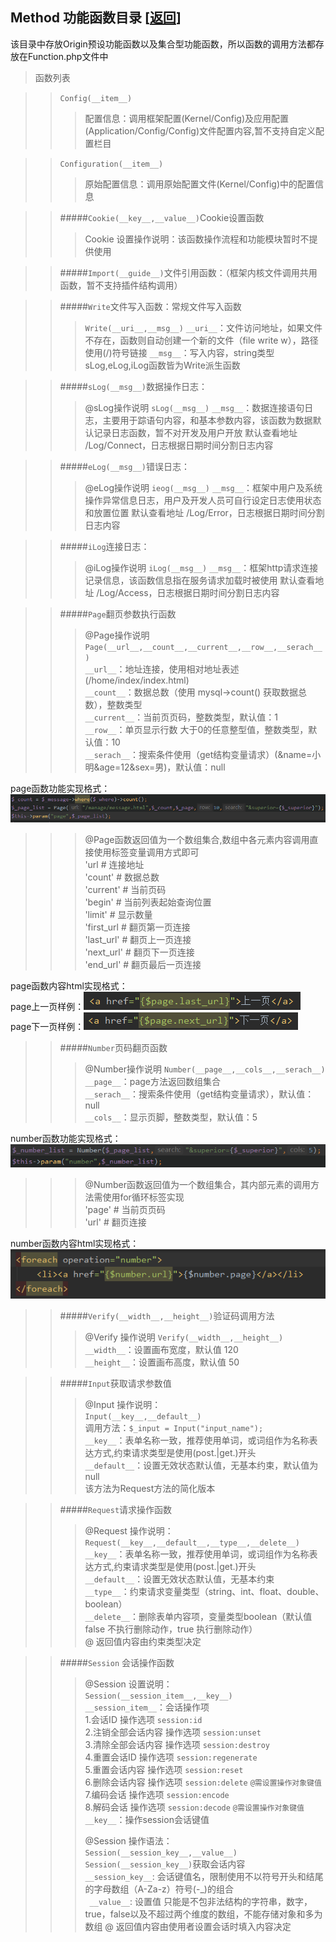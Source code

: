 <span id='origin_method'></span>
## Method 功能函数目录 [<a href="https://github.com/shenqiwei/Origin-Framework/tree/master/Origin">返回</a>]

该目录中存放Origin预设功能函数以及集合型功能函数，所以函数的调用方法都存放在Function.php文件中
>函数列表

>> `Config(__item__)`  
>>> 配置信息：调用框架配置(Kernel/Config)及应用配置(Application/Config/Config)文件配置内容,暂不支持自定义配置栏目   

>> `Configuration(__item__)`
>>> 原始配置信息：调用原始配置文件(Kernel/Config)中的配置信息

>> #####`Cookie(__key__,__value__)`Cookie设置函数
>>> Cookie 设置操作说明：该函数操作流程和功能模块暂时不提供使用
>>> 

>> #####`Import(__guide__)`文件引用函数：（框架内核文件调用共用函数，暂不支持插件结构调用）
>>> 

>> #####`Write`文件写入函数：常规文件写入函数
>>> 
>>> `Write(__uri__,__msg__)`
>>> `__uri__`：文件访问地址，如果文件不存在，函数则自动创建一个新的文件（file write w），路径使用(/)符号链接
>>> `__msg__`：写入内容，string类型
>>> sLog,eLog,iLog函数皆为Write派生函数

>> #####`sLog(__msg__)`数据操作日志：
>>> 
>>> @sLog操作说明
>>> `sLog(__msg__)` 
>>> `__msg__`：数据连接语句日志，主要用于踪语句内容，和基本参数内容，该函数为数据默认记录日志函数，暂不对开发及用户开放
>>> 默认查看地址 /Log/Connect，日志根据日期时间分割日志内容

>> #####`eLog(__msg__)`错误日志：
>>>
>>> @eLog操作说明
>>> `ieog(__msg__)`
>>> `__msg__`：框架中用户及系统操作异常信息日志，用户及开发人员可自行设定日志使用状态和放置位置
>>> 默认查看地址 /Log/Error，日志根据日期时间分割日志内容 

>> #####`iLog`连接日志：
>>> 
>>> @iLog操作说明
>>> `iLog(__msg__)`
>>> `__msg__`：框架http请求连接记录信息，该函数信息指在服务请求加载时被使用
>>> 默认查看地址 /Log/Access，日志根据日期时间分割日志内容

>> #####`Page`翻页参数执行函数
>>> 
>>> @Page操作说明 
>>> `Page(__url__,__count__,__current__,__row__,__serach__)`   
>>> `__url__`：地址连接，使用相对地址表述 (/home/index/index.html)   
>>> `__count__`：数据总数（使用 mysql->count() 获取数据总数），整数类型   
>>> `__current__`：当前页页码，整数类型，默认值：1   
>>> `__row__`：单页显示行数 大于0的任意整型值，整数类型，默认值：10   
>>> `__serach__`：搜索条件使用（get结构变量请求）(&name=小明&age=12&sex=男)，默认值：null   

page函数功能实现格式：   
![page函数功能实现格式](https://github.com/shenqiwei/Origin-Framework/blob/master/Screenshot/mysql_page.png)   

>>> @Page函数返回值为一个数组集合,数组中各元素内容调用直接使用标签变量调用方式即可   
>>> 'url # 连接地址   
>>> 'count' # 数据总数    
>>> 'current' # 当前页码   
>>> 'begin' # 当前列表起始查询位置    
>>> 'limit' # 显示数量   
>>> 'first_url # 翻页第一页连接    
>>> 'last_url' # 翻页上一页连接   
>>> 'next_url' # 翻页下一页连接   
>>> 'end_url'  # 翻页最后一页连接    

page函数内容html实现格式：  
page上一页样例：![page上一页样例](https://github.com/shenqiwei/Origin-Framework/blob/master/Screenshot/last.png)   
page下一页样例：![page下一页样例](https://github.com/shenqiwei/Origin-Framework/blob/master/Screenshot/next.png)   

>> #####`Number`页码翻页函数
>>> 
>>> @Number操作说明
>>> `Number(__page__,__cols__,__serach__)`   
>>> `__page__`：page方法返回数组集合   
>>> `__serach__`：搜索条件使用（get结构变量请求），默认值：null  
>>> `__cols__`：显示页脚，整数类型，默认值：5    

number函数功能实现格式：   
![number函数内容html实现格式](https://github.com/shenqiwei/Origin-Framework/blob/master/Screenshot/mysql_number_param.png)
>>> @Number函数返回值为一个数组集合，其内部元素的调用方法需使用for循环标签实现   
>>> 'page' # 当前页页码   
>>> 'url' # 翻页连接    

number函数内容html实现格式：   
![number函数内容html实现格式](https://github.com/shenqiwei/Origin-Framework/blob/master/Screenshot/mysql_number.png)

>> #####`Verify(__width__,__height__)`验证码调用方法
>>> 
>>> @Verify 操作说明
>>> `Verify(__width__,__height__)`   
>>> `__width__`：设置画布宽度，默认值 120   
>>> `__height__`：设置画布高度，默认值 50  

>> #####`Input`获取请求参数值
>>>   
>>> @Input 操作说明：   
>>> `Input(__key__,__default__)`   
>>> 调用方法：`$_input = Input("input_name");`    
>>> `__key__`：表单名称一致，推荐使用单词，或词组作为名称表达方式,约束请求类型是使用(post.|get.)开头   
>>> `__default__`：设置无效状态默认值，无基本约束，默认值为null    
>>> 该方法为Request方法的简化版本

>> #####`Request`请求操作函数
>>>   
>>> @Request 操作说明：  
>>> `Request(__key__,__default__,__type__,__delete__)`   
>>> `__key__`：表单名称一致，推荐使用单词，或词组作为名称表达方式,约束请求类型是使用(post.|get.)开头    
>>> `__default__`：设置无效状态默认值，无基本约束    
>>> `__type__`：约束请求变量类型（string、int、float、double、boolean）   
>>> `__delete__`：删除表单内容项，变量类型boolean（默认值false 不执行删除动作，true 执行删除动作）   
>>> @ 返回值内容由约束类型决定   

>> #####`Session` 会话操作函数 
>>>   
>>> @Session 设置说明：   
>>> `Session(__session_item__,__key__)`   
>>> `__session_item__`：会话操作项   
>>> 1.会话ID 操作选项 `session:id`   
>>> 2.注销全部会话内容 操作选项 `session:unset`   
>>> 3.清除全部会话内容 操作选项 `session:destroy`   
>>> 4.重置会话ID 操作选项 `session:regenerate`   
>>> 5.重置会话内容 操作选项 `session:reset`   
>>> 6.删除会话内容 操作选项 `session:delete` `@需设置操作对象键值`    
>>> 7.编码会话 操作选项 `session:encode`   
>>> 8.解码会话 操作选项 `session:decode` `@需设置操作对象键值`   
>>> `__key__`：操作session会话键值 
>>>
>>> @Session 操作语法：  
>>> `Session(__session_key__,__value__)`    
>>> `Session(__session_key__)`获取会话内容   
>>> `__session_key__`: 会话键值名，限制使用不以符号开头和结尾的字母数组（A-Za-z）符号(-_)的组合   
>>>` __value__`: 设置值 只能是不包非法结构的字符串，数字，true，false以及不超过两个维度的数组，不能存储对象和多为数组 
>>> @ 返回值内容由使用者设置会话时填入内容决定
   